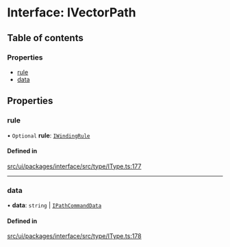# Interface: IVectorPath

## Table of contents

### Properties

- [rule](IVectorPath.md#rule)
- [data](IVectorPath.md#data)

## Properties

### rule

• `Optional` **rule**: [`IWindingRule`](../modules.md#iwindingrule)

#### Defined in

[src/ui/packages/interface/src/type/IType.ts:177](https://github.com/leaferjs/leafer-ui/blob/38558928fc1be6d4d216bb813fcdb043c6cbb533/packages/interface/src/type/IType.ts#L177)

___

### data

• **data**: `string` \| [`IPathCommandData`](../modules.md#ipathcommanddata)

#### Defined in

[src/ui/packages/interface/src/type/IType.ts:178](https://github.com/leaferjs/leafer-ui/blob/38558928fc1be6d4d216bb813fcdb043c6cbb533/packages/interface/src/type/IType.ts#L178)
